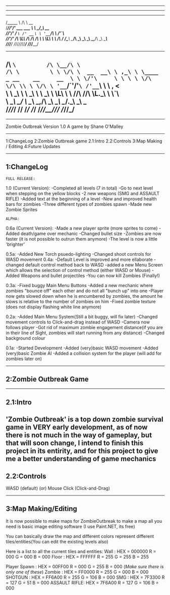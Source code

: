 --------------------------------------------------------------------
--------------------------------------------------------------------
 ________                      __                    
/\_____  \                    /\ \      __           
\/____//'/'    ___     ___ ___\ \ \____/\_\     __    
     //'/'    / __`\ /' __` __`\ \ '__`\/\ \  /'__`\     
    //'/'___ /\ \L\ \/\ \/\ \/\ \ \ \L\ \ \ \/\  __/ 
    /\_______\ \____/\ \_\ \_\ \_\ \_,__/\ \_\ \____\    
    \/_______/\/___/  \/_/\/_/\/_/\/___/  \/_/\/____/     
  _____            __    __                            __         
 /\  __`\         /\ \__/\ \                          /\ \        
 \ \ \/\ \  __  __\ \ ,_\ \ \____  _ __    __     __  \ \ \/'\    
  \ \ \ \ \/\ \/\ \\ \ \/\ \ '__`\/\`'__\/'__`\ /'__`\ \ \ , <  
   \ \ \_\ \ \ \_\ \\ \ \_\ \ \L\ \ \ \//\  __//\ \L\.\_\ \ \\`\  
    \ \_____\ \____/ \ \__\\ \_,__/\ \_\\ \____\ \__/.\_\\ \_\ \_\
     \/_____/\/___/   \/__/ \/___/  \/_/ \/____/\/__/\/_/ \/_/\/_/
--------------------------------------------------------------------
--------------------------------------------------------------------
Zombie Outbreak Version 1.0
A game by Shane O'Malley

----------------------

1:ChangeLog
2:Zombie Outbreak game
	2.1:Intro
	2.2:Controls
3:Map Making / Editing
4:Future Updates

----------------------
1:ChangeLog
----------------------

~~~~~~~~~~~~~~
FULL RELEASE:
~~~~~~~~~~~~~~
1.0 (Current Version):
	-Completed all levels (7 in total)
	-Go to next level when stepping on the yellow blocks
	-2 new weapons (SMG and ASSAULT RIFLE)
	-Added text at the beginning of a level
	-New and improved health bars for zombies
	-Three different types of zombies spawn
	-Made new Zombie Sprites

~~~~~~~~~~~~~~
ALPHA:
~~~~~~~~~~~~~~
0.6a (Current Version):
	-Made a new player sprite (more sprites to come)
	-Added death/game over mechanic
	-Changed bullet size
	-Zombies are now faster (it is not possible to outrun them anymore)
	-The level is now a little 'brighter'

0.5a:
	-Added New Torch psuedo-lighting
	-Changed shoot controls for WASD movement
0.4a:
	-Default Level is improved and more ellaborate
	-changed default control method back to WASD
	-added a new Menu Screen which allows the selection of control method (either WASD or Mouse)
	-Added Weapons and bullet projectiles
	-You can now kill Zombies (Finally!)

0.3a:
	-Fixed buggy Main Menu Buttons
	-Added a new mechanic where zombies "bounce off" each other and do not all "bunch up" into one
	-Player now gets slowed down when he is encumbered by zombies, the amount he slows is relative
 	 to the number of zombies on him
	-Fixed zombie texture (does not display flashing white line anymore)

0.2a:
	-Added Main Menu System(Still a bit buggy, will fix later)
	-Changed movement controls to Click-and-drag instead of WASD
	-Camera now follows player
	-Got rid of maximum zombie engagement distance(if you are in their line
	 of Sight, zombies will start running from any distance)
	-Changed background colour
	
0.1a:
	-Started Development
	-Added (very)basic WASD movement
	-Added (very)basic Zombie AI
	-Added a collision system for the player (will add for zombies later on)
                                                
----------------------
2:Zombie Outbreak Game
----------------------
  ----------------------
  2.1:Intro
  ----------------------
  'Zombie Outbreak' is a top down zombie survival game in VERY early development, as
  of now there is not much in the way of gameplay, but that will soon change, I
  intend to finish this project in its entirity, and for this project to give me a
  better understanding of game mechanics
  ----------------------
  2.2:Controls
  ---------------------- 
  WASD (default)
   (or)
  Mouse Click (Click-and-Drag)


----------------------
3:Map Making/Editing
----------------------
It is now possible to make maps for ZombieOutbreak
to make a map all you need is basic image editing software (I use Paint.NET, its free)

You can basically draw the map and different colors represent different tiles/entities(You can edit the existing levels also)

Here is a list to all the current tiles and entities:
  Wall         : HEX = 000000 R = 000 G = 000 B = 000
  Floor        : HEX = FFFFFF R = 255 G = 255 B = 255

  Player Spawn : HEX = 00FF00 R = 000 G = 255 B = 000 (*Make sure there is only one of these*)
  Zombie       : HEX = FF0000 R = 255 G = 000 B = 000
  SHOTGUN      : HEX = FF6A00 R = 255 G = 106 B = 000
  SMG	       : HEX = 7F3300 R = 127 G = 51  B = 000
  ASSAULT RIFLE: HEX = 7F6A00 R = 127 G = 106 B = 000

